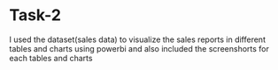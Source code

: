# Task-2
I used the dataset(sales data) to visualize the sales reports in different tables and charts using powerbi and also included the screenshorts for each tables and charts
